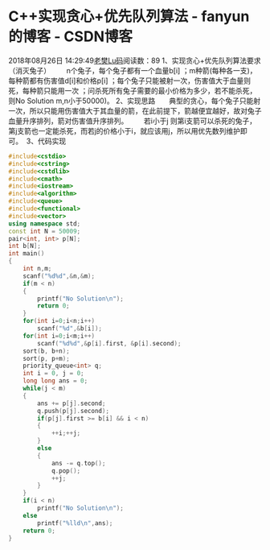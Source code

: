 # C++实现贪心+优先队列算法 - fanyun的博客 - CSDN博客
2018年08月26日 14:29:49[老樊Lu码](https://me.csdn.net/fanyun_01)阅读数：89
1、实现贪心+优先队列算法要求（消灭兔子）
       n个兔子，每个兔子都有一个血量b[i] ；m种箭(每种各一支)，每种箭都有伤害值d[i]和价格p[i] ；每个兔子只能被射一次，伤害值大于血量则死，每种箭只能用一次 ；问杀死所有兔子需要的最小价格为多少，若不能杀死，则No Solution m,n小于50000)。
2、实现思路
      典型的贪心，每个兔子只能射一次，所以只能用伤害值大于其血量的箭，在此前提下，箭越便宜越好，故对兔子血量升序排列，箭对伤害值升序排列。 
      若i小于j 则第i支箭可以杀死的兔子，第j支箭也一定能杀死，而若j的价格小于i，就应该用j，所以用优先数列维护即可。 
3、代码实现
```cpp
#include<cstdio>
#include<cstring>
#include<cstdlib>
#include<cmath>
#include<iostream>
#include<algorithm>
#include<queue>
#include<functional>
#include<vector>
using namespace std;
const int N = 50009;
pair<int, int> p[N];
int b[N];
int main()
{
    int n,m;
    scanf("%d%d",&n,&m);
    if(m < n)
    {
        printf("No Solution\n");
        return 0;
    }
    for(int i=0;i<n;i++)
        scanf("%d",&b[i]);
    for(int i=0;i<m;i++)
        scanf("%d%d",&p[i].first, &p[i].second);
    sort(b, b+n);
    sort(p, p+m);
    priority_queue<int> q;
    int i = 0, j = 0;
    long long ans = 0;
    while(j < m)
    {
        ans += p[j].second;
        q.push(p[j].second);
        if(p[j].first >= b[i] && i < n)
        {
            ++i;++j;
        }
        else
        {
            ans -= q.top();
            q.pop();
            ++j;
        }
    }
    if(i < n)
        printf("No Solution\n");
    else
        printf("%lld\n",ans);
    return 0;
}
```
